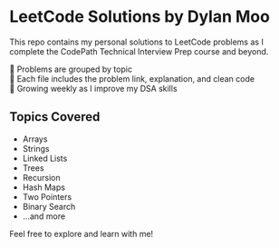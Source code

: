# LeetCode Solutions by Dylan Moo

This repo contains my personal solutions to LeetCode problems as I complete the CodePath Technical Interview Prep course and beyond.

📌 Problems are grouped by topic  
📘 Each file includes the problem link, explanation, and clean code  
🌱 Growing weekly as I improve my DSA skills

## Topics Covered
- Arrays
- Strings
- Linked Lists
- Trees
- Recursion
- Hash Maps
- Two Pointers
- Binary Search
- ...and more

Feel free to explore and learn with me!